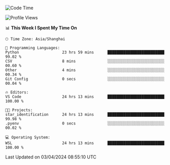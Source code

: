 <!--START_SECTION:waka-->
![Code Time](http://img.shields.io/badge/Code%20Time-1%2C595%20hrs%2055%20mins-blue)

![Profile Views](http://img.shields.io/badge/Profile%20Views-0-blue)

📊 **This Week I Spent My Time On** 

```text
🕑︎ Time Zone: Asia/Shanghai

💬 Programming Languages: 
Python                   23 hrs 59 mins      █████████████████████████   99.02 % 
CSV                      8 mins              ░░░░░░░░░░░░░░░░░░░░░░░░░   00.60 % 
Other                    4 mins              ░░░░░░░░░░░░░░░░░░░░░░░░░   00.34 % 
Git Config               0 secs              ░░░░░░░░░░░░░░░░░░░░░░░░░   00.04 % 

🔥 Editors: 
VS Code                  24 hrs 13 mins      █████████████████████████   100.00 % 

🐱‍💻 Projects: 
star_identification      24 hrs 13 mins      █████████████████████████   99.98 % 
.pyenv                   0 secs              ░░░░░░░░░░░░░░░░░░░░░░░░░   00.02 % 

💻 Operating System: 
WSL                      24 hrs 13 mins      █████████████████████████   100.00 % 
```


 Last Updated on 03/04/2024 08:55:10 UTC
<!--END_SECTION:waka-->